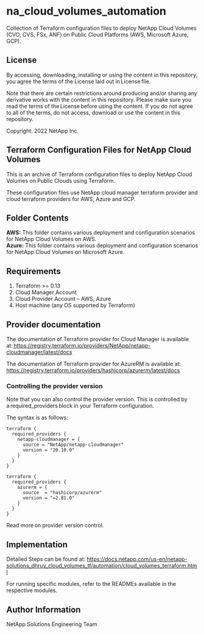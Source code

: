 # na_cloud_volumes_automation
Collection of Terraform configuration files to deploy NetApp Cloud Volumes (CVO, CVS, FSx, ANF) on Public Cloud Platforms (AWS, Microsoft Azure, GCP).

## License
By accessing, downloading, installing or using the content in this repository, you agree the terms of the License laid out in License file.

Note that there are certain restrictions around producing and/or sharing any derivative works with the content in this repository. Please make sure you read the terms of the License before using the content. If you do not agree to all of the terms, do not access, download or use the content in this repository.

Copyright: 2022 NetApp Inc.

## Terraform Configuration Files for NetApp Cloud Volumes
This is an archive of Terraform configuration files to deploy NetApp Cloud Volumes on Public Clouds using Terraform.

These configuration files use NetApp cloud manager terraform provider and cloud terraform providers for AWS, Azure and GCP.

## Folder Contents
**AWS:** This folder contains various deployment and configuration scenarios for NetApp Cloud Volumes on AWS.  
**Azure:** This folder contains various deployment and configuration scenarios for NetApp Cloud Volumes on Microsoft Azure.  


## Requirements
1. Terraform >= 0.13
2. Cloud Manager Account
3. Cloud Provider Account – AWS, Azure
4. Host machine (any OS supported by Terraform)

## Provider documentation
The documentation of Terraform provider for Cloud Manager is available at: https://registry.terraform.io/providers/NetApp/netapp-cloudmanager/latest/docs

The documentation of Terraform provider for AzureRM is available at: https://registry.terraform.io/providers/hashicorp/azurerm/latest/docs

### Controlling the provider version
Note that you can also control the provider version. This is controlled by a required_providers block in your Terraform configuration.

The syntax is as follows:

```
terraform {
  required_providers {
    netapp-cloudmanager = {
      source = "NetApp/netapp-cloudmanager"
      version = "20.10.0"
    }
  }
}
```

```
terraform {
  required_providers {
    azurerm = {
      source  = "hashicorp/azurerm"
      version = "=2.81.0"
    }
  }
}
```

Read more on provider version control.


## Implementation

Detailed Steps can be found at: https://docs.netapp.com/us-en/netapp-solutions_dhruv_cloud_volumes_tf/automation/cloud_volumes_terraform.html

For running specific modules, refer to the READMEs available in the respective modules.

## Author Information
NetApp Solutions Engineering Team
